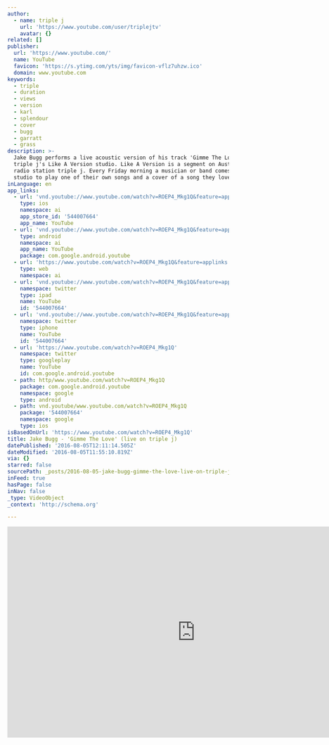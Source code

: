 ```yaml
---
author:
  - name: triple j
    url: 'https://www.youtube.com/user/triplejtv'
    avatar: {}
related: []
publisher:
  url: 'https://www.youtube.com/'
  name: YouTube
  favicon: 'https://s.ytimg.com/yts/img/favicon-vflz7uhzw.ico'
  domain: www.youtube.com
keywords:
  - triple
  - duration
  - views
  - version
  - karl
  - splendour
  - cover
  - bugg
  - garratt
  - grass
description: >-
  Jake Bugg performs a live acoustic version of his track 'Gimme The Love' in
  triple j's Like A Version studio. Like A Version is a segment on Australian
  radio station triple j. Every Friday morning a musician or band comes into the
  studio to play one of their own songs and a cover of a song they love.
inLanguage: en
app_links:
  - url: 'vnd.youtube://www.youtube.com/watch?v=ROEP4_Mkg1Q&feature=applinks'
    type: ios
    namespace: ai
    app_store_id: '544007664'
    app_name: YouTube
  - url: 'vnd.youtube://www.youtube.com/watch?v=ROEP4_Mkg1Q&feature=applinks'
    type: android
    namespace: ai
    app_name: YouTube
    package: com.google.android.youtube
  - url: 'https://www.youtube.com/watch?v=ROEP4_Mkg1Q&feature=applinks'
    type: web
    namespace: ai
  - url: 'vnd.youtube://www.youtube.com/watch?v=ROEP4_Mkg1Q&feature=applinks'
    namespace: twitter
    type: ipad
    name: YouTube
    id: '544007664'
  - url: 'vnd.youtube://www.youtube.com/watch?v=ROEP4_Mkg1Q&feature=applinks'
    namespace: twitter
    type: iphone
    name: YouTube
    id: '544007664'
  - url: 'https://www.youtube.com/watch?v=ROEP4_Mkg1Q'
    namespace: twitter
    type: googleplay
    name: YouTube
    id: com.google.android.youtube
  - path: http/www.youtube.com/watch?v=ROEP4_Mkg1Q
    package: com.google.android.youtube
    namespace: google
    type: android
  - path: vnd.youtube/www.youtube.com/watch?v=ROEP4_Mkg1Q
    package: '544007664'
    namespace: google
    type: ios
isBasedOnUrl: 'https://www.youtube.com/watch?v=ROEP4_Mkg1Q'
title: Jake Bugg - 'Gimme The Love' (live on triple j)
datePublished: '2016-08-05T12:11:14.505Z'
dateModified: '2016-08-05T11:55:10.819Z'
via: {}
starred: false
sourcePath: _posts/2016-08-05-jake-bugg-gimme-the-love-live-on-triple-j.md
inFeed: true
hasPage: false
inNav: false
_type: VideoObject
_context: 'http://schema.org'

---
```

<iframe src="https://cdn.embedly.com/widgets/media.html?src=https%3A%2F%2Fwww.youtube.com%2Fembed%2FROEP4_Mkg1Q%3Ffeature%3Doembed&amp;url=http%3A%2F%2Fwww.youtube.com%2Fwatch%3Fv%3DROEP4_Mkg1Q&amp;image=https%3A%2F%2Fi.ytimg.com%2Fvi%2FROEP4_Mkg1Q%2Fhqdefault.jpg&amp;key=b7d04c9b404c499eba89ee7072e1c4f7&amp;type=text%2Fhtml&amp;schema=youtube" width="854" height="480" scrolling="no" frameborder="0" allowfullscreen="" style=""></iframe>
